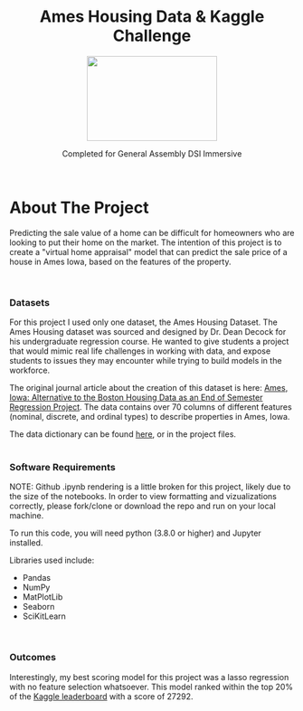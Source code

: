 <div id="top"></div>

<h1 align="center">Ames Housing Data & Kaggle Challenge </h3>
<div align = 'center'> <img src="https://www.kindpng.com/picc/m/3-32823_house-drawing-png-transparent-png.png" height=150 width=230> </div>

  <p align="center">
    Completed for General Assembly DSI Immersive
    <br />
  </p>
</div>
<br />


<!-- ABOUT THE PROJECT -->
# About The Project

Predicting the sale value of a home can be difficult for homeowners who are looking to put their home on the market. The intention of this project is to create a "virtual home appraisal" model that can predict the sale price of a house in Ames Iowa, based on the features of the property. 

<br />


### Datasets
For this project I used only one dataset, the Ames Housing Dataset. 
The Ames Housing dataset was sourced and designed by Dr. Dean Decock for his undergraduate regression course. He wanted to give students a project that would mimic real life challenges in working with data, and expose students to issues they may encounter while trying to build models in the workforce. 

The original journal article about the creation of this dataset is here: [Ames, Iowa: Alternative to the Boston Housing Data as an
End of Semester Regression Project](http://jse.amstat.org/v19n3/decock.pdf).
The data contains over 70 columns of different features (nominal, discrete, and ordinal types) to describe properties in Ames, Iowa.
    
The data dictionary can be found [here](http://jse.amstat.org/v19n3/decock/DataDocumentation.txt), or in the project files. 
<br />
<br />



### Software Requirements

NOTE: Github .ipynb rendering is a little broken for this project, likely due to the size of the notebooks. In order to view formatting and vizualizations  correctly, please fork/clone or download the repo and run on your local machine.

To run this code, you will need python (3.8.0 or higher) and Jupyter installed. <br />

Libraries used include:
* Pandas
* NumPy
* MatPlotLib
* Seaborn
* SciKitLearn

<br />


### Outcomes
Interestingly, my best scoring model for this project was a lasso regression with no feature selection whatsoever. This model ranked within the top 20% of the [Kaggle leaderboard](https://www.kaggle.com/competitions/321-countdown/leaderboard) with a score of  27292.



<!-- MARKDOWN LINKS & IMAGES -->
<!-- https://www.markdownguide.org/basic-syntax/#reference-style-links -->
[contributors-shield]: https://img.shields.io/github/contributors/rowangayleschaefer/modeling_housing_prices.svg?style=for-the-badge
[contributors-url]: https://github.com/rowangayleschaefer/modeling_housing_prices/graphs/contributors
[forks-shield]: https://img.shields.io/github/forks/rowangayleschaefer/modeling_housing_prices.svg?style=for-the-badge
[forks-url]: https://github.com/rowangayleschaefer/modeling_housing_prices/network/members
[stars-shield]: https://img.shields.io/github/stars/rowangayleschaefer/modeling_housing_prices.svg?style=for-the-badge
[stars-url]: https://github.com/rowangayleschaefer/modeling_housing_prices/stargazers
[issues-shield]: https://img.shields.io/github/issues/rowangayleschaefer/modeling_housing_prices.svg?style=for-the-badge
[issues-url]: https://github.com/rowangayleschaefer/modeling_housing_prices/issues
[license-shield]: https://img.shields.io/github/license/rowangayleschaefer/modeling_housing_prices.svg?style=for-the-badge
[license-url]: https://github.com/rowangayleschaefer/modeling_housing_prices/blob/master/LICENSE.txt
[linkedin-shield]: https://img.shields.io/badge/-LinkedIn-black.svg?style=for-the-badge&logo=linkedin&colorB=555
[linkedin-url]: https://linkedin.com/in/rowanschaefer
[product-screenshot]: images/screenshot.png

